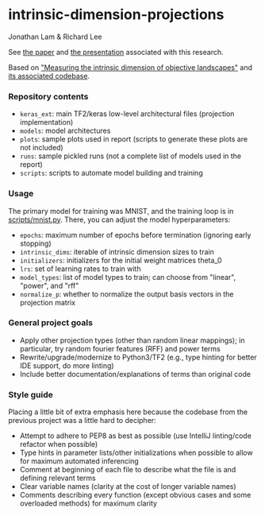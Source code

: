 # intrinsic-dimension-projections
Jonathan Lam & Richard Lee

See [the paper][3] and [the presentation][4] associated with this research.

Based on ["Measuring the intrinsic dimension of objective landscapes"][1] and [its associated codebase][2].

### Repository contents
- `keras_ext`: main TF2/keras low-level architectural files (projection implementation)
- `models`: model architectures
- `plots`: sample plots used in report (scripts to generate these plots are not included)
- `runs`: sample pickled runs (not a complete list of models used in the report)
- `scripts`: scripts to automate model building and training

### Usage
The primary model for training was MNIST, and the training loop is in [scripts/mnist.py][5]. There, you can adjust the model hyperparameters:
- `epochs`: maximum number of epochs before termination (ignoring early stopping)
- `intrinsic_dims`: iterable of intrinsic dimension sizes to train
- `initializers`: initializers for the initial weight matrices theta_0
- `lrs`: set of learning rates to train with
- `model_types`: list of model types to train; can choose from "linear", "power", and "rff"
- `normalize_p`: whether to normalize the output basis vectors in the projection matrix

### General project goals
- Apply other projection types (other than random linear mappings); in particular, try random fourier features (RFF) and power terms
- Rewrite/upgrade/modernize to Python3/TF2 (e.g., type hinting for better IDE support, do more linting)
- Include better documentation/explanations of terms than original code

### Style guide
Placing a little bit of extra emphasis here because the codebase from the previous project was a little hard to decipher:
- Attempt to adhere to PEP8 as best as possible (use IntelliJ linting/code refactor when possible)
- Type hints in parameter lists/other initializations when possible to allow for maximum automated inferencing
- Comment at beginning of each file to describe what the file is and defining relevant terms
- Clear variable names (clarity at the cost of longer variable names)
- Comments describing every function (except obvious cases and some overloaded methods) for maximum clarity

[1]: https://arxiv.org/abs/1804.08838
[2]: https://github.com/uber-research/intrinsic-dimension
[3]: http://files.lambdalambda.ninja/reports/20-21_fall/ece472_intrinsic_dimension_projections.pdf
[4]: http://files.lambdalambda.ninja/reports/20-21_fall/ece472_intrinsic_dimension_projections_presentation.pdf
[5]: ./scripts/mnist.py
